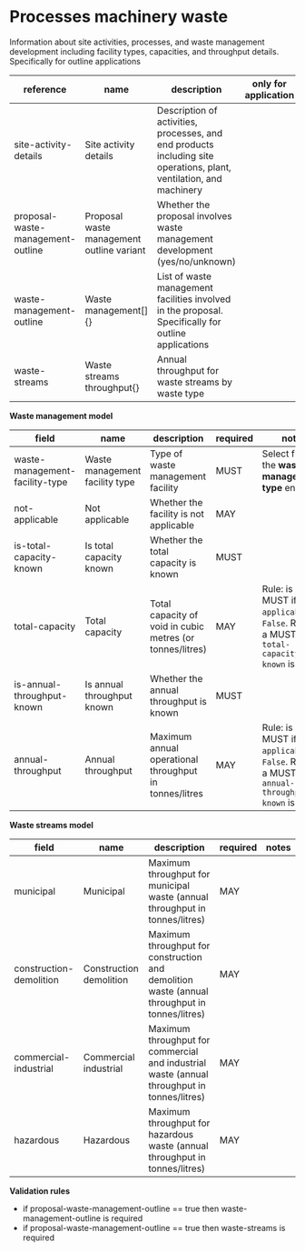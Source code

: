 # Processes machinery waste

Information about site activities, processes, and waste management development
including facility types, capacities, and throughput details. Specifically for outline applications


| reference | name | description | only for application | requirement | notes |
| --- | --- | --- | --- | --- | --- |
| site-activity-details | Site activity details | Description of activities, processes, and end products including site operations, plant, ventilation, and machinery |  | MUST |  |
| proposal-waste-management-outline | Proposal waste management outline variant | Whether the proposal involves waste management development (yes/no/unknown) |  | MUST | Select from the **yes-no-unknown** enum |
| waste-management-outline | Waste management[]{} | List of waste management facilities involved in the proposal. Specifically for outline applications |  | MAY |  |
| waste-streams | Waste streams throughput{} | Annual throughput for waste streams by waste type |  | MAY |  |


**Waste management model**

field | name | description | required | notes
-- | -- | -- | -- | --
waste-management-facility-type | Waste management facility type | Type of waste management facility | MUST | Select from the **waste-management-type** enum
not-applicable | Not applicable | Whether the facility is not applicable | MAY | 
is-total-capacity-known | Is total capacity known | Whether the total capacity is known | MUST | 
total-capacity | Total capacity | Total capacity of void in cubic metres (or tonnes/litres) | MAY | Rule: is a MUST if `not-applicable` is `False`. Rule: is a MUST if `is-total-capacity-known` is `True`
is-annual-throughput-known | Is annual throughput known | Whether the annual throughput is known | MUST | 
annual-throughput | Annual throughput | Maximum annual operational throughput in tonnes/litres | MAY | Rule: is a MUST if `not-applicable` is `False`. Rule: is a MUST if `is-annual-throughput-known` is `True`


**Waste streams model**

field | name | description | required | notes
-- | -- | -- | -- | --
municipal | Municipal | Maximum throughput for municipal waste (annual throughput in tonnes/litres) | MAY | 
construction-demolition | Construction demolition | Maximum throughput for construction and demolition waste (annual throughput in tonnes/litres) | MAY | 
commercial-industrial | Commercial industrial | Maximum throughput for commercial and industrial waste (annual throughput in tonnes/litres) | MAY | 
hazardous | Hazardous | Maximum throughput for hazardous waste (annual throughput in tonnes/litres) | MAY | 

**Validation rules**

- if proposal-waste-management-outline == true then waste-management-outline is required
- if proposal-waste-management-outline == true then waste-streams is required